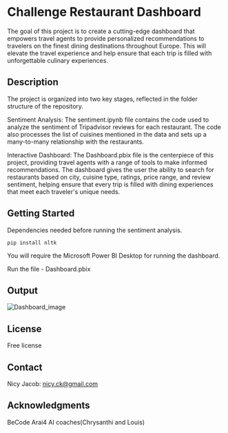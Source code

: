 # Challenge Restaurant Dashboard
The goal of this project is to create a cutting-edge dashboard that empowers travel agents to provide personalized recommendations to travelers on the finest dining destinations throughout Europe. This will elevate the travel experience and help ensure that each trip is filled with unforgettable culinary experiences.

## Description
The project is organized into two key stages, reflected in the folder structure of the repository.

Sentiment Analysis: The sentiment.ipynb file contains the code used to analyze the sentiment of Tripadvisor reviews for each restaurant. The code also processes the list of cuisines mentioned in the data and sets up a many-to-many relationship with the restaurants.

Interactive Dashboard: The Dashboard.pbix file is the centerpiece of this project, providing travel agents with a range of tools to make informed recommendations. The dashboard gives the user the ability to search for restaurants based on city, cuisine type, ratings, price range, and review sentiment, helping ensure that every trip is filled with dining experiences that meet each traveler's unique needs.

## Getting Started
Dependencies needed before running the sentiment analysis. 

    pip install nltk

You will require the Microsoft Power BI Desktop for running the dashboard.

Run the file - Dashboard.pbix



## Output
![Dashboard_image](https://user-images.githubusercontent.com/113432231/217770578-5f616eea-e05e-4d38-bcc0-bc48b2dcc7bf.png)



## License
Free license

## Contact
Nicy Jacob: nicy.ck@gmail.com

## Acknowledgments
BeCode Arai4 AI coaches(Chrysanthi and Louis)

